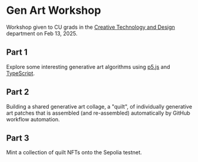 # Gen Art Workshop

Workshop given to CU grads in the [Creative Technology and Design](https://www.colorado.edu/atlas/) department on Feb 13, 2025.

## Part 1

Explore some interesting generative art algorithms using [p5.js](https://p5js.org) and [TypeScript](https://www.typescriptlang.org).

## Part 2

Building a shared generative art collage, a "quilt", of individually generative art patches that is assembled (and re-assembled) automatically by GitHub workflow automation.

## Part 3

Mint a collection of quilt NFTs onto the Sepolia testnet.
